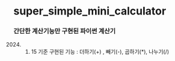 # super_simple_mini_calculator

### 간단한 계산기능만 구현된 파이썬 계산기

2024. 1. 15 기준 구현된 기능 : 더하기(+) , 빼기(-), 곱하기(*), 나누기(/)
